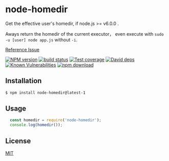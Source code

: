 # node-homedir

Get the effective user's homedir, if node.js >= v6.0.0 .

Aways return the homedir of the current executor， even execute with `sudo -u [user] node app.js` without `-i`.

[Reference Issue](https://github.com/nodejs/node/issues/5582)

[![NPM version][npm-image]][npm-url]
[![build status][travis-image]][travis-url]
[![Test coverage][codecov-image]][codecov-url]
[![David deps][david-image]][david-url]
[![Known Vulnerabilities][snyk-image]][snyk-url]
[![npm download][download-image]][download-url]

[npm-image]: https://img.shields.io/npm/v/node-homedir.svg?style=flat-square
[npm-url]: https://npmjs.org/package/node-homedir
[travis-image]: https://img.shields.io/travis/node-modules/node-homedir.svg?style=flat-square
[travis-url]: https://travis-ci.org/node-modules/node-homedir
[codecov-image]: https://codecov.io/github/node-modules/node-homedir/coverage.svg?branch=master
[codecov-url]: https://codecov.io/github/node-modules/node-homedir?branch=master
[david-image]: https://img.shields.io/david/node-modules/node-homedir.svg?style=flat-square
[david-url]: https://david-dm.org/node-modules/node-homedir
[snyk-image]: https://snyk.io/test/npm/node-homedir/badge.svg?style=flat-square
[snyk-url]: https://snyk.io/test/npm/node-homedir
[download-image]: https://img.shields.io/npm/dm/node-homedir.svg?style=flat-square
[download-url]: https://npmjs.org/package/node-homedir

## Installation

```bash
$ npm install node-homedir@latest-1
```

## Usage

```js
  const homedir = require('node-homedir');
  console.log(homedir());
```

## License
[MIT](LICENSE)
